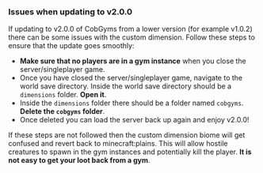 ### Issues when updating to v2.0.0
If updating to v2.0.0 of CobGyms from a lower version (for example v1.0.2) there can be some issues with the custom dimension. Follow these steps to ensure that the update goes smoothly:
- __Make sure that no players are in a gym instance__ when you close the server/singleplayer game.
- Once you have closed the server/singleplayer game, navigate to the world save directory. Inside the world save directory should be a `dimensions` folder. __Open it__.
- Inside the `dimensions` folder there should be a folder named `cobgyms`. __Delete the `cobgyms` folder__.
- Once deleted you can load the server back up again and enjoy v2.0.0!

If these steps are not followed then the custom dimension biome will get confused and revert back to minecraft:plains. This will allow hostile creatures to spawn in the gym instances and potentially kill the player. __It is not easy to get your loot back from a gym__.
